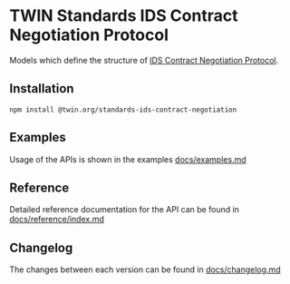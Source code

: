 # TWIN Standards IDS Contract Negotiation Protocol

Models which define the structure of [IDS Contract Negotiation Protocol](https://docs.internationaldataspaces.org/ids-knowledgebase/dataspace-protocol/contract-negotiation/contract.negotiation.protocol).

## Installation

```shell
npm install @twin.org/standards-ids-contract-negotiation
```

## Examples

Usage of the APIs is shown in the examples [docs/examples.md](docs/examples.md)

## Reference

Detailed reference documentation for the API can be found in [docs/reference/index.md](docs/reference/index.md)

## Changelog

The changes between each version can be found in [docs/changelog.md](docs/changelog.md)
